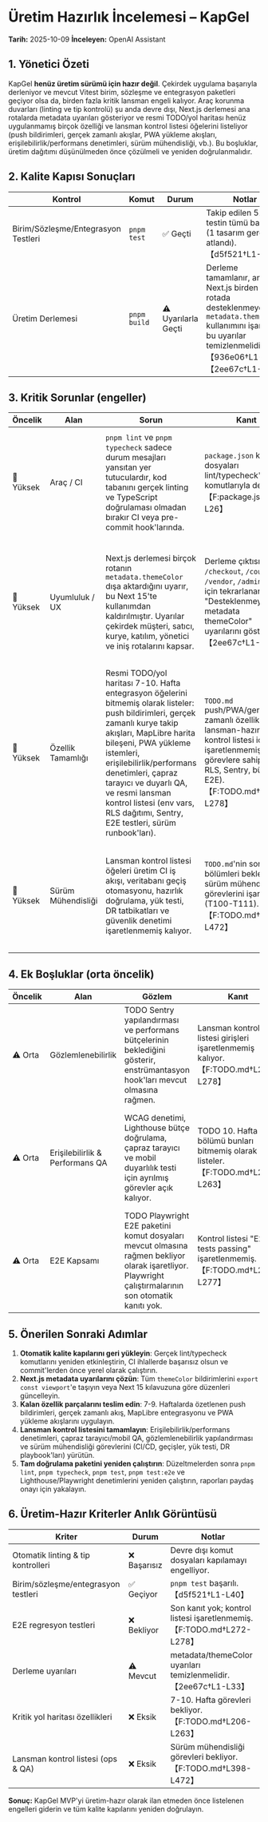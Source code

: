# Üretim Hazırlık İncelemesi – KapGel

**Tarih:** 2025-10-09
**İnceleyen:** OpenAI Assistant

## 1. Yönetici Özeti

KapGel **henüz üretim sürümü için hazır değil**. Çekirdek uygulama başarıyla derleniyor ve mevcut Vitest birim, sözleşme ve entegrasyon paketleri geçiyor olsa da, birden fazla kritik lansman engeli kalıyor. Araç korunma duvarları (linting ve tip kontrolü) şu anda devre dışı, Next.js derlemesi ana rotalarda metadata uyarıları gösteriyor ve resmi TODO/yol haritası henüz uygulanmamış birçok özelliği ve lansman kontrol listesi öğelerini listeliyor (push bildirimleri, gerçek zamanlı akışlar, PWA yükleme akışları, erişilebilirlik/performans denetimleri, sürüm mühendisliği, vb.). Bu boşluklar, üretim dağıtımı düşünülmeden önce çözülmeli ve yeniden doğrulanmalıdır.

## 2. Kalite Kapısı Sonuçları

| Kontrol | Komut | Durum | Notlar |
|-------|---------|--------|-------|
| Birim/Sözleşme/Entegrasyon Testleri | `pnpm test` | ✅ Geçti | Takip edilen 51 testin tümü başarılı (1 tasarım gereği atlandı).【d5f521†L1-L40】 |
| Üretim Derlemesi | `pnpm build` | ⚠️ Uyarılarla Geçti | Derleme tamamlanır, ancak Next.js birden fazla rotada desteklenmeyen `metadata.themeColor` kullanımını işaretler; bu uyarılar temizlenmelidir.【936e06†L1-L33】【2ee67c†L1-L33】 |

## 3. Kritik Sorunlar (engeller)

| Öncelik | Alan | Sorun | Kanıt | Önerilen Eylem |
|----------|------|-------|----------|--------------------|
| 🚨 Yüksek | Araç / CI | `pnpm lint` ve `pnpm typecheck` sadece durum mesajları yansıtan yer tutuculardır, kod tabanını gerçek linting ve TypeScript doğrulaması olmadan bırakır CI veya pre-commit hook'larında. | `package.json` komut dosyaları lint/typecheck'i `echo` komutlarıyla değiştirir.【F:package.json†L7-L26】 | Fonksiyonel ESLint (`pnpm lint:eslint`) ve `tsc --noEmit` komutlarını CI/precommit iş akışlarında yeniden etkinleştirin ki regresyonlar gönderilemesin. |
| 🚨 Yüksek | Uyumluluk / UX | Next.js derlemesi birçok rotanın `metadata.themeColor` dışa aktardığını uyarır, bu Next 15'te kullanımdan kaldırılmıştır. Uyarılar çekirdek müşteri, satıcı, kurye, katılım, yönetici ve iniş rotalarını kapsar. | Derleme çıktısı `/`, `/checkout`, `/courier`, `/vendor`, `/admin`, vb. için tekrarlanan "Desteklenmeyen metadata themeColor" uyarılarını gösterir.【2ee67c†L1-L33】 | Çalışma zamanı sorunlarını ve gelecekteki kırılma değişikliklerini önlemek için `themeColor` tanımlarını `export const viewport`'e Next.js kılavuzuna göre taşıyın. |
| 🚨 Yüksek | Özellik Tamamlığı | Resmi TODO/yol haritası 7-10. Hafta entegrasyon öğelerini bitmemiş olarak listeler: push bildirimleri, gerçek zamanlı kurye takip akışları, MapLibre harita bileşeni, PWA yükleme istemleri, erişilebilirlik/performans denetimleri, çapraz tarayıcı ve duyarlı QA, ve resmi lansman kontrol listesi (env vars, RLS dağıtımı, Sentry, E2E testleri, sürüm runbook'ları). | `TODO.md` push/PWA/gerçek zamanlı özellikler ve lansman-hazırlık kontrol listesi için işaretlenmemiş görevlere sahip (env, RLS, Sentry, bütçeler, E2E).【F:TODO.md†L206-L278】 | Bu teslimatları tamamlayın veya paydaş onayıyla açıkça kapsam dışına alın; sonrasında ilgili testleri yeniden çalıştırın (sözleşme, entegrasyon, Lighthouse, Playwright). |
| 🚨 Yüksek | Sürüm Mühendisliği | Lansman kontrol listesi öğeleri üretim CI iş akışı, veritabanı geçiş otomasyonu, hazırlık doğrulama, yük testi, DR tatbikatları ve güvenlik denetimi işaretlenmemiş kalıyor. | `TODO.md`'nin sonraki bölümleri bekleyen sürüm mühendisliği görevlerini işaretler (T100-T111).【F:TODO.md†L398-L472】 | Canlıya geçmeden önce GitHub Actions boru hatları, otomatik geçişler, izleme ve olay yanıt playbook'ları dahil üretim-hazır DevOps süreçleri kurun. |

## 4. Ek Boşluklar (orta öncelik)

| Öncelik | Alan | Gözlem | Kanıt | Öneri |
|----------|------|-------------|----------|----------------|
| ⚠️ Orta | Gözlemlenebilirlik | TODO Sentry yapılandırması ve performans bütçelerinin beklediğini gösterir, enstrümantasyon hook'ları mevcut olmasına rağmen. | Lansman kontrol listesi girişleri işaretlenmemiş kalıyor.【F:TODO.md†L260-L278】 | Sentry DSN'yi yapılandırın, APM panellerini doğrulayın ve otomatik bütçe uygulanmasını gerçekleştirin (örneğin, GitHub Actions'ta Lighthouse CI). |
| ⚠️ Orta | Erişilebilirlik & Performans QA | WCAG denetimi, Lighthouse bütçe doğrulama, çapraz tarayıcı ve mobil duyarlılık testi için ayrılmış görevler açık kalıyor. | TODO 10. Hafta bölümü bunları bitmemiş olarak listeler.【F:TODO.md†L242-L263】 | Manuel/otomatik denetimler planlayın (örneğin, axe, Lighthouse), düzeltmeleri belgeleyin ve raporları sürüm kontrol listesine ekleyin. |
| ⚠️ Orta | E2E Kapsamı | TODO Playwright E2E paketini komut dosyaları mevcut olmasına rağmen bekliyor olarak işaretliyor. Playwright çalıştırmalarının son otomatik kanıtı yok. | Kontrol listesi "E2E tests passing" işaretlenmemiş.【F:TODO.md†L272-L277】 | Supabase destekli test ortamı kurun, `pnpm test:e2e` çalıştırın ve CI'ya entegre edin. |

## 5. Önerilen Sonraki Adımlar

1. **Otomatik kalite kapılarını geri yükleyin**: Gerçek lint/typecheck komutlarını yeniden etkinleştirin, CI ihlallerde başarısız olsun ve commit'lerden önce yerel olarak çalıştırın.
2. **Next.js metadata uyarılarını çözün**: Tüm `themeColor` bildirimlerini `export const viewport`'e taşıyın veya Next 15 kılavuzuna göre düzenleri güncelleyin.
3. **Kalan özellik parçalarını teslim edin**: 7-9. Haftalarda özetlenen push bildirimleri, gerçek zamanlı akış, MapLibre entegrasyonu ve PWA yükleme akışlarını uygulayın.
4. **Lansman kontrol listesini tamamlayın**: Erişilebilirlik/performans denetimleri, çapraz tarayıcı/mobil QA, gözlemlenebilirlik yapılandırması ve sürüm mühendisliği görevlerini (CI/CD, geçişler, yük testi, DR playbook'ları) yürütün.
5. **Tam doğrulama paketini yeniden çalıştırın**: Düzeltmelerden sonra `pnpm lint`, `pnpm typecheck`, `pnpm test`, `pnpm test:e2e` ve Lighthouse/Playwright denetimlerini yeniden çalıştırın, raporları paydaş onayı için yakalayın.

## 6. Üretim-Hazır Kriterler Anlık Görüntüsü

| Kriter | Durum | Notlar |
|-----------|--------|-------|
| Otomatik linting & tip kontrolleri | ❌ Başarısız | Devre dışı komut dosyaları kapılamayı engelliyor. |
| Birim/sözleşme/entegrasyon testleri | ✅ Geçiyor | `pnpm test` başarılı.【d5f521†L1-L40】 |
| E2E regresyon testleri | ❌ Bekliyor | Son kanıt yok; kontrol listesi işaretlenmemiş.【F:TODO.md†L272-L278】 |
| Derleme uyarıları | ⚠️ Mevcut | metadata/themeColor uyarıları temizlenmelidir.【2ee67c†L1-L33】 |
| Kritik yol haritası özellikleri | ❌ Eksik | 7-10. Hafta görevleri bekliyor.【F:TODO.md†L206-L263】 |
| Lansman kontrol listesi (ops & QA) | ❌ Eksik | Sürüm mühendisliği görevleri bekliyor.【F:TODO.md†L398-L472】 |

**Sonuç:** KapGel MVP'yi üretim-hazır olarak ilan etmeden önce listelenen engelleri giderin ve tüm kalite kapılarını yeniden doğrulayın.
